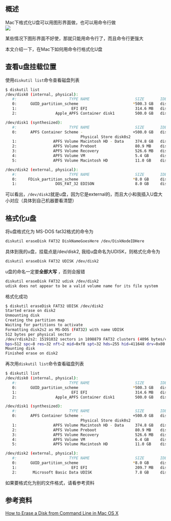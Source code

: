 [//title]:(Mac下用命令行格式化U盘)
[//englishTitle]:(format-udisk-on-mac)
[//category]:(mac)
[//tags]:(mac,udisk,diskutil)
[//createTime]:(2020-03-12)
[//lastUpdateTime]:(2020-03-12)
## 概述
Mac下格式化U盘可以用图形界面做，也可以用命令行做  
![](https://cdn.liushiming.cn/img/20200312105227.png)  

某些情况下图形界面不好使，那就只能用命令行了，而且命令行更强大  

本文介绍一下，在Mac下如何用命令行格式化U盘  

## 查看u盘挂载位置  
使用`diskutil list`命令查看磁盘列表  
``` bash
$ diskutil list
/dev/disk0 (internal, physical):
   #:                       TYPE NAME                    SIZE       IDENTIFIER
   0:      GUID_partition_scheme                        *500.3 GB   disk0
   1:                        EFI EFI                     314.6 MB   disk0s1
   2:                 Apple_APFS Container disk1         500.0 GB   disk0s2

/dev/disk1 (synthesized):
   #:                       TYPE NAME                    SIZE       IDENTIFIER
   0:      APFS Container Scheme -                      +500.0 GB   disk1
                                 Physical Store disk0s2
   1:                APFS Volume Macintosh HD - Data     374.8 GB   disk1s1
   2:                APFS Volume Preboot                 80.9 MB    disk1s2
   3:                APFS Volume Recovery                526.6 MB   disk1s3
   4:                APFS Volume VM                      5.4 GB     disk1s4
   5:                APFS Volume Macintosh HD            11.0 GB    disk1s5

/dev/disk2 (external, physical):
   #:                       TYPE NAME                    SIZE       IDENTIFIER
   0:     FDisk_partition_scheme                        *8.0 GB     disk2
   1:                 DOS_FAT_32 EDISON                  8.0 GB     disk2s1
```

可以看出，`/dev/disk2`就是u盘，因为它是external的，而且大小和我插入U盘大小对应（具体到自己机器要看清楚）  


## 格式化u盘
将u盘格式化为 MS-DOS fat32格式的命令为  
``` bash
diskutil eraseDisk FAT32 DiskNameGoesHere /dev/DiskNodeIDHere
```

具体到我的u盘，挂载点是/dev/disk2, 我给u盘命名为UDISK，则格式化命令为  
``` bash
diskutil eraseDisk FAT32 UDISK /dev/disk2
```

u盘的命名一定要**全部大写** ，否则会报错  
``` bash
diskutil eraseDisk FAT32 udisk /dev/disk2
udisk does not appear to be a valid volume name for its file system
```

格式化成功  
``` bash
$ diskutil eraseDisk FAT32 UDISK /dev/disk2
Started erase on disk2
Unmounting disk
Creating the partition map
Waiting for partitions to activate
Formatting disk2s2 as MS-DOS (FAT32) with name UDISK
512 bytes per physical sector
/dev/rdisk2s2: 15191032 sectors in 1898879 FAT32 clusters (4096 bytes/cluster)
bps=512 spc=8 res=32 nft=2 mid=0xf8 spt=32 hds=255 hid=411648 drv=0x80 bsec=15220736 bspf=14836 rdcl=2 infs=1 bkbs=6
Mounting disk
Finished erase on disk2
```

再次用`diskutil list`命令查看磁盘列表   
``` bash
$ diskutil list
/dev/disk0 (internal, physical):
   #:                       TYPE NAME                    SIZE       IDENTIFIER
   0:      GUID_partition_scheme                        *500.3 GB   disk0
   1:                        EFI EFI                     314.6 MB   disk0s1
   2:                 Apple_APFS Container disk1         500.0 GB   disk0s2

/dev/disk1 (synthesized):
   #:                       TYPE NAME                    SIZE       IDENTIFIER
   0:      APFS Container Scheme -                      +500.0 GB   disk1
                                 Physical Store disk0s2
   1:                APFS Volume Macintosh HD - Data     374.8 GB   disk1s1
   2:                APFS Volume Preboot                 80.9 MB    disk1s2
   3:                APFS Volume Recovery                526.6 MB   disk1s3
   4:                APFS Volume VM                      6.4 GB     disk1s4
   5:                APFS Volume Macintosh HD            11.0 GB    disk1s5

/dev/disk2 (external, physical):
   #:                       TYPE NAME                    SIZE       IDENTIFIER
   0:      GUID_partition_scheme                        *8.0 GB     disk2
   1:                        EFI EFI                     209.7 MB   disk2s1
   2:       Microsoft Basic Data UDISK                   7.8 GB     disk2s2
```

如果要格式化为别的文件格式，请看参考资料  

## 参考资料
[How to Erase a Disk from Command Line in Mac OS X](https://osxdaily.com/2016/08/30/erase-disk-command-line-mac/)